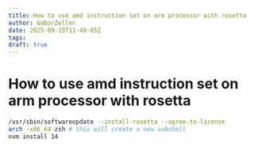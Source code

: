 ```yaml
---
title: How to use amd instruction set on arm processor with rosetta
author: GaborZeller
date: 2025-09-15T11-49-05Z
tags:
draft: true
---
```


# How to use amd instruction set on arm processor with rosetta

```sh
/usr/sbin/softwareupdate --install-rosetta --agree-to-license
arch -x86_64 zsh # this will create a new subshell
nvm install 14
```
